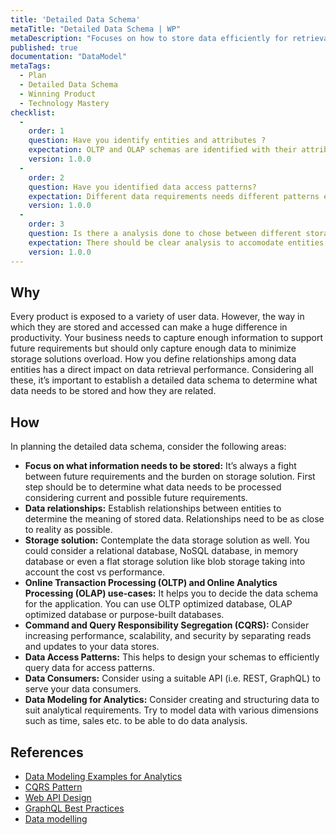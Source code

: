 ```yaml
---
title: 'Detailed Data Schema'
metaTitle: "Detailed Data Schema | WP"
metaDescription: "Focuses on how to store data efficiently for retrieval, cost, and performance. It also looks at data interaction interfaces (APIs) and data dimensions for analytic purposes."
published: true
documentation: "DataModel"
metaTags:
  - Plan
  - Detailed Data Schema
  - Winning Product
  - Technology Mastery
checklist: 
  -
    order: 1
    question: Have you identify entities and attributes ?
    expectation: OLTP and OLAP schemas are identified with their attributes and indexing techniques
    version: 1.0.0
  -
    order: 2
    question: Have you identified data access patterns?
    expectation: Different data requirements needs different patterns eg. CQRS, Repository etc.
    version: 1.0.0
  -
    order: 3
    question: Is there a analysis done to chose between different storage types eg. Sql vs NoSql?
    expectation: There should be clear analysis to accomodate entities belonging to Sql and NoSql with their indexing and associated costs
    version: 1.0.0
---
```



## Why
Every product is exposed to a variety of user data. However, the way in which they are stored and accessed can make a huge difference in productivity. Your business needs to capture enough information to support future requirements but should only capture enough data to minimize storage solutions overload. How you define relationships among data entities has a direct impact on data retrieval performance. Considering all these, it’s important to establish a detailed data schema to determine what data needs to be stored and how they are related.


## How
In planning the detailed data schema, consider the following areas:
- **Focus on what information needs to be stored:** It’s always a fight between future requirements and the burden on storage solution. First step should be to determine what data needs to be processed considering current and possible future requirements.
- **Data relationships:** Establish relationships between entities to determine the meaning of stored data. Relationships need to be as close to reality as possible.
- **Storage solution:** Contemplate the data storage solution as well. You could consider a relational database, NoSQL database, in memory database or even a flat storage solution like blob storage taking into account the cost vs performance.
- **Online Transaction Processing (OLTP) and Online Analytics Processing (OLAP) use-cases:** It helps you to decide the data schema for the application. You can use OLTP optimized database, OLAP optimized database or purpose-built databases.
- **Command and Query Responsibility Segregation (CQRS):** Consider increasing performance, scalability, and security by separating reads and updates to your data stores.
- **Data Access Patterns:** This helps to design your schemas to efficiently query data for access patterns.
- **Data Consumers:** Consider using a suitable API (i.e. REST, GraphQL) to serve your data consumers.
- **Data Modeling for Analytics:** Consider creating and structuring data to suit analytical requirements. Try to model data with various dimensions such as time, sales etc. to be able to do data analysis.


## References
- [Data Modeling Examples for Analytics](https://panoply.io/analytics-stack-guide/data-modeling-examples-for-analytics/)
- [CQRS Pattern](https://docs.microsoft.com/en-us/azure/architecture/patterns/cqrs)
- [Web API Design](https://docs.microsoft.com/en-us/azure/architecture/best-practices/api-design)
- [GraphQL Best Practices](https://graphql.org/learn/best-practices/)
- [Data modelling](https://opentextbc.ca/dbdesign01/chapter/chapter-5-data-modelling/)

